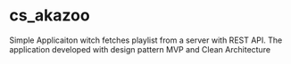 # cs_akazoo
Simple Applicaiton witch fetches playlist from a server with REST API. The application developed with design pattern MVP and Clean Architecture
